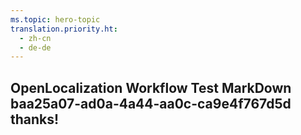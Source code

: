 ```yaml
---
ms.topic: hero-topic
translation.priority.ht: 
  - zh-cn
  - de-de
---
```

## OpenLocalization Workflow Test MarkDown baa25a07-ad0a-4a44-aa0c-ca9e4f767d5d thanks!
